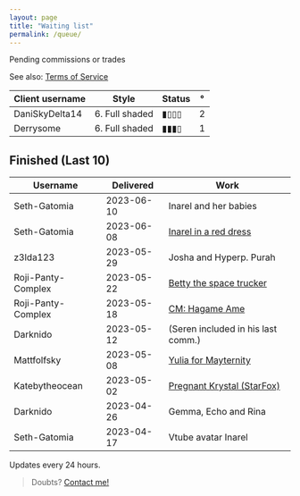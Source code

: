 ```yaml
---
layout: page
title: "Waiting list"
permalink: /queue/
---
```

<!--▮▮▮▮▯▯▯▯-->


Pending commissions or trades

See also: [Terms  of Service](/tos)  

| **Client username** | **Style** | **Status** | ° |
| --- | --- | --- | --- |
| DaniSkyDelta14 | 6. Full shaded | ▮▯▯▯ | 2 |
| Derrysome | 6. Full shaded | ▮▮▮▯ | 1 |

## Finished (Last 10)

| **Username** | **Delivered** | **Work** |
| --- | --- | --- |
| Seth-Gatomia | 2023-06-10 | Inarel and her babies |
| Seth-Gatomia | 2023-06-08 | [Inarel in a red dress](https://twitter.com/TeiJuanArt/status/1667173182485286914) |
| z3lda123 | 2023-05-29 | Josha and Hyperp. Purah |
| Roji-Panty-Complex | 2023-05-22 | [Betty the space trucker](https://www.furaffinity.net/view/52257931/) |
| Roji-Panty-Complex | 2023-05-18 | [CM: Hagame Ame](https://www.furaffinity.net/view/52199202/) |
| Darknido | 2023-05-12 | \(Seren included in his last comm.\) |
| Mattfolfsky | 2023-05-08 | [Yulia for Mayternity](https://www.furaffinity.net/view/52081702/) |
| Katebytheocean | 2023-05-02 | [Pregnant Krystal \(StarFox\)](https://twitter.com/AKate155/status/1653542378043523072) |
| Darknido | 2023-04-26 | Gemma, Echo and Rina |
| Seth-Gatomia | 2023-04-17 | Vtube avatar Inarel |

Updates every 24 hours.  
> Doubts? [Contact me!](/contact)
